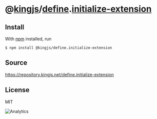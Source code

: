 # @[kingjs][@kingjs]/[define][ns0].[initialize-extension][ns1]




## Install
With [npm](https://npmjs.org/) installed, run
```
$ npm install @kingjs/define.initialize-extension
```
## Source
https://repository.kingjs.net/define.initialize-extension
## License
MIT

![Analytics](https://analytics.kingjs.net/define/initialize-extension)

[@kingjs]: https://www.npmjs.com/package/kingjs
[ns0]: https://www.npmjs.com/package/@kingjs/define
[ns1]: https://www.npmjs.com/package/@kingjs/define.initialize-extension
